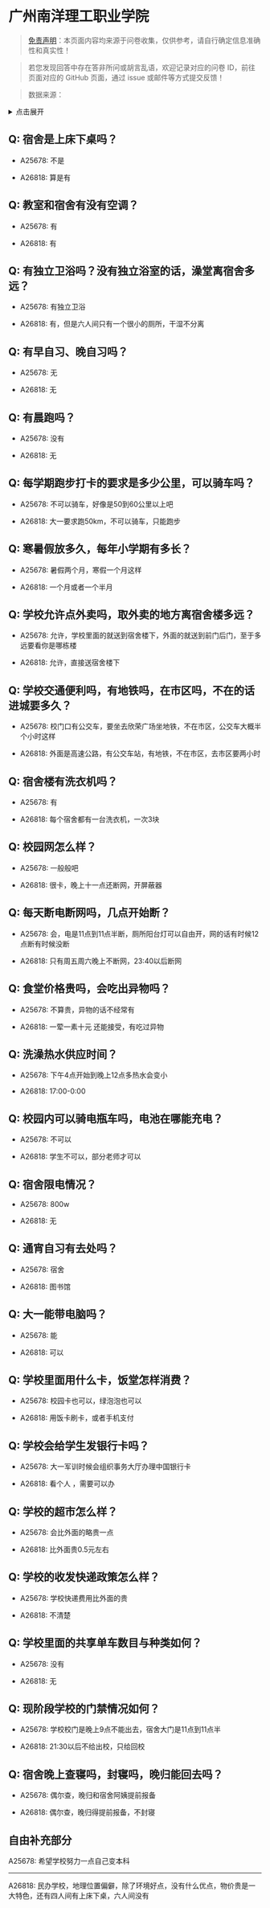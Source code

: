 # 广州南洋理工职业学院

> [免责声明](https://colleges.chat/#_3)：本页面内容均来源于问卷收集，仅供参考，请自行确定信息准确性和真实性！

> 若您发现回答中存在答非所问或胡言乱语，欢迎记录对应的问卷 ID，前往页面对应的 GitHub 页面，通过 issue 或邮件等方式提交反馈！

> 数据来源：

<details><summary>点击展开</summary>
<ul>
<li>A25678: 匿名 (2024 年 07 月)</li>
<li>A26818: 匿名 (2024 年 09 月)</li>
</ul>
</details>

## Q: 宿舍是上床下桌吗？

- A25678: 不是

- A26818: 算是有

## Q: 教室和宿舍有没有空调？

- A25678: 有

- A26818: 有

## Q: 有独立卫浴吗？没有独立浴室的话，澡堂离宿舍多远？

- A25678: 有独立卫浴

- A26818: 有，但是六人间只有一个很小的厕所，干湿不分离

## Q: 有早自习、晚自习吗？

- A25678: 无

- A26818: 无

## Q: 有晨跑吗？

- A25678: 没有

- A26818: 无

## Q: 每学期跑步打卡的要求是多少公里，可以骑车吗？

- A25678: 不可以骑车，好像是50到60公里以上吧

- A26818: 大一要求跑50km，不可以骑车，只能跑步

## Q: 寒暑假放多久，每年小学期有多长？

- A25678: 暑假两个月，寒假一个月这样

- A26818: 一个月或者一个半月

## Q: 学校允许点外卖吗，取外卖的地方离宿舍楼多远？

- A25678: 允许，学校里面的就送到宿舍楼下，外面的就送到前门后门，至于多远要看你是哪栋楼

- A26818: 允许，直接送宿舍楼下

## Q: 学校交通便利吗，有地铁吗，在市区吗，不在的话进城要多久？

- A25678: 校门口有公交车，要坐去欣荣广场坐地铁，不在市区，公交车大概半个小时这样

- A26818: 外面是高速公路，有公交车站，有地铁，不在市区，去市区要两小时

## Q: 宿舍楼有洗衣机吗？

- A25678: 有

- A26818: 每个宿舍都有一台洗衣机，一次3块

## Q: 校园网怎么样？

- A25678: 一般般吧

- A26818: 很卡，晚上十一点还断网，开屏蔽器

## Q: 每天断电断网吗，几点开始断？

- A25678: 会，电是11点到11点半断，厕所阳台灯可以自由开，网的话有时候12点断有时候没断

- A26818: 只有周五周六晚上不断网，23:40以后断网

## Q: 食堂价格贵吗，会吃出异物吗？

- A25678: 不算贵，异物的话不经常有

- A26818: 一荤一素十元 还能接受，有吃过异物

## Q: 洗澡热水供应时间？

- A25678: 下午4点开始到晚上12点多热水会变小

- A26818: 17:00-0:00

## Q: 校园内可以骑电瓶车吗，电池在哪能充电？

- A25678: 不可以

- A26818: 学生不可以，部分老师才可以

## Q: 宿舍限电情况？

- A25678: 800w

- A26818: 无

## Q: 通宵自习有去处吗？

- A25678: 宿舍

- A26818: 图书馆

## Q: 大一能带电脑吗？

- A25678: 能

- A26818: 可以

## Q: 学校里面用什么卡，饭堂怎样消费？

- A25678: 校园卡也可以，绿泡泡也可以

- A26818: 用饭卡刷卡，或者手机支付

## Q: 学校会给学生发银行卡吗？

- A25678: 大一军训时候会组织事务大厅办理中国银行卡

- A26818: 看个人 ，需要可以办

## Q: 学校的超市怎么样？

- A25678: 会比外面的略贵一点

- A26818: 比外面贵0.5元左右

## Q: 学校的收发快递政策怎么样？

- A25678: 学校快递费用比外面的贵

- A26818: 不清楚

## Q: 学校里面的共享单车数目与种类如何？

- A25678: 没有

- A26818: 无

## Q: 现阶段学校的门禁情况如何？

- A25678: 学校校门是晚上9点不能出去，宿舍大门是11点到11点半

- A26818: 21:30以后不给出校，只给回校

## Q: 宿舍晚上查寝吗，封寝吗，晚归能回去吗？

- A25678: 偶尔查，晚归和宿舍阿姨提前报备

- A26818: 偶尔查，晚归得提前报备，不封寝

## 自由补充部分

A25678: 希望学校努力一点自己变本科

***

A26818: 民办学校，地理位置偏僻，除了环境好点，没有什么优点，物价贵是一大特色，还有四人间有上床下桌，六人间没有